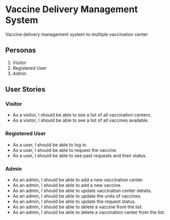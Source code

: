 # Vaccine Delivery Management System

Vaccine delivery management system to multiple vaccination center

## Personas

1. Visitor
2. Registered User
3. Admin

## User Stories

### Visitor

- As a visitor, I should be able to see a list of all vaccination centers.
- As a visitor, I should be able to see a list of all vaccines available.

### Registered User

- As a user, I should be able to log in.
- As a user, I should be able to request the vaccine.
- As a user, I should be able to see past requests and their status.

### Admin

- As an admin, I should be able to add a new vaccination center.
- As an admin, I should be able to add a new vaccine.
- As an admin, I should be able to update vaccination center details.
- As an admin, I should be able to update the units of vaccines.
- As an admin, I should be able to update the request status.
- As an admin, I should be able to delete a vaccine from the list.
- As an admin, I should be able to delete a vaccination center from the list.
